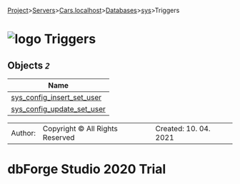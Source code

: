 [Project](../../../../../startpage.md)>[Servers](../../../../Servers.md)>[Cars.localhost](../../../Cars.localhost.md)>[Databases](../../Databases.md)>[sys](../sys.md)>Triggers


# ![logo](../../../../../Images/folder64.svg) Triggers



## <a name="#Triggers"></a>Objects _`2`_
|Name|
|---|
|[sys_config_insert_set_user](sys_config_insert_set_user.md)|
|[sys_config_update_set_user](sys_config_update_set_user.md)|

||||
|---|---|---|
|Author: |Copyright © All Rights Reserved|Created: 10. 04. 2021|
# dbForge Studio 2020 Trial